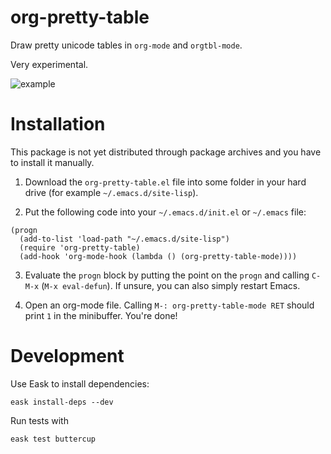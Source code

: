 # org-pretty-table

Draw pretty unicode tables in `org-mode` and `orgtbl-mode`.

Very experimental.

![example](https://pbs.twimg.com/media/FqexCG-WYAA9x_X?format=png&name=large)

# Installation

This package is not yet distributed through package archives and you have to install it manually.

1. Download the `org-pretty-table.el` file into some folder in your hard drive (for example `~/.emacs.d/site-lisp`).

2. Put the following code into your `~/.emacs.d/init.el` or `~/.emacs` file:

``` emacs-lisp
(progn
  (add-to-list 'load-path "~/.emacs.d/site-lisp")
  (require 'org-pretty-table)
  (add-hook 'org-mode-hook (lambda () (org-pretty-table-mode))))
```

3. Evaluate the `progn` block by putting the point on the `progn` and calling `C-M-x` (`M-x eval-defun`).  If unsure, you can also simply restart Emacs.

4. Open an org-mode file.  Calling `M-: org-pretty-table-mode RET` should print `1` in the minibuffer.  You're done!

# Development

Use Eask to install dependencies:

``` shell
eask install-deps --dev
```

Run tests with

``` shell
eask test buttercup
```
